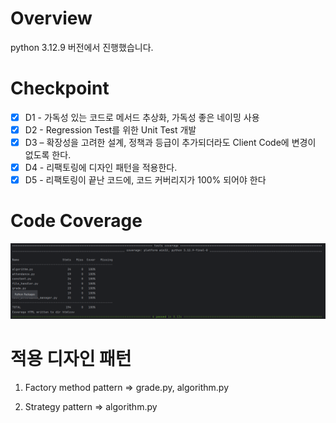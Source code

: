 # Overview
python 3.12.9 버전에서 진행했습니다.

# Checkpoint 
-[x] D1 - 가독성 있는 코드로 메서드 추상화, 가독성 좋은 네이밍 사용
-[x] D2 - Regression Test를 위한 Unit Test 개발
-[x] D3 – 확장성을 고려한 설계, 정책과 등급이 추가되더라도 Client Code에 변경이 없도록 한다.
-[x] D4 - 리팩토링에 디자인 패턴을 적용한다.
-[x] D5 - 리팩토링이 끝난 코드에, 코드 커버리지가 100% 되어야 한다

# Code Coverage
![img.png](img.png)

# 적용 디자인 패턴
1. Factory method pattern => grade.py, algorithm.py

2. Strategy pattern => algorithm.py